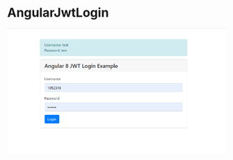 # AngularJwtLogin

![github-large](https://github.com/ambati-karvy/angular-jwt-login/blob/master/src/assets/jwt-login.PNG)
